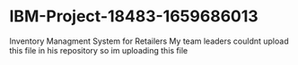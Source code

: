 # IBM-Project-18483-1659686013
Inventory Managment System for Retailers 
My team leaders couldnt upload this file in his repository so im uploading this file 
